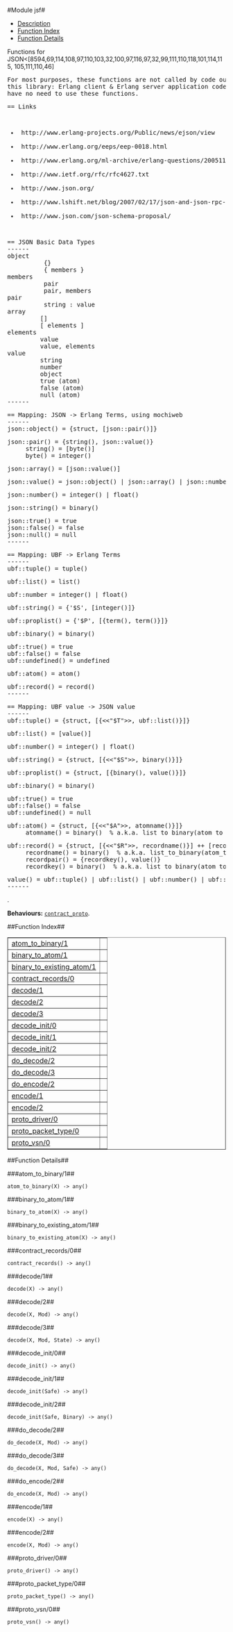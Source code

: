 

#Module jsf#
* [Description](#description)
* [Function Index](#index)
* [Function Details](#functions)


<p>Functions for JSON<[8594,69,114,108,97,110,103,32,100,97,116,97,32,99,111,110,118,101,114,115,
 105,111,110,46]</p>


<pre><tt>For most purposes, these functions are not called by code outside of
this library: Erlang client &amp; Erlang server application code usually
have no need to use these functions.</tt></pre>



<pre><tt>== Links</tt></pre>



<pre><tt><ul>
<li> http://www.erlang-projects.org/Public/news/ejson/view </li>
<li> http://www.erlang.org/eeps/eep-0018.html </li>
<li> http://www.erlang.org/ml-archive/erlang-questions/200511/msg00193.html </li>
<li> http://www.ietf.org/rfc/rfc4627.txt </li>
<li> http://www.json.org/ </li>
<li> http://www.lshift.net/blog/2007/02/17/json-and-json-rpc-for-erlang </li>
<li> http://www.json.com/json-schema-proposal/ </li>
</ul></tt></pre>



<pre><tt>== JSON Basic Data Types
------
object
          {}
          { members }
members
          pair
          pair, members
pair
          string : value
array
         []
         [ elements ]
elements
         value
         value, elements
value
         string
         number
         object
         true (atom)
         false (atom)
         null (atom)
------</tt></pre>



<pre><tt>== Mapping: JSON -> Erlang Terms, using mochiweb
------
json::object() = {struct, [json::pair()]}</tt></pre>



<pre><tt>json::pair() = {string(), json::value()}
     string() = [byte()]
     byte() = integer()</tt></pre>



<pre><tt>json::array() = [json::value()]</tt></pre>



<pre><tt>json::value() = json::object() | json::array() | json::number() | json::string() | json::true() | json::false() | json::null()</tt></pre>



<pre><tt>json::number() = integer() | float()</tt></pre>



<pre><tt>json::string() = binary()</tt></pre>



<pre><tt>json::true() = true
json::false() = false
json::null() = null
------</tt></pre>



<pre><tt>== Mapping: UBF -> Erlang Terms
------
ubf::tuple() = tuple()</tt></pre>



<pre><tt>ubf::list() = list()</tt></pre>



<pre><tt>ubf::number = integer() | float()</tt></pre>



<pre><tt>ubf::string() = {'$S', [integer()]}</tt></pre>



<pre><tt>ubf::proplist() = {'$P', [{term(), term()}]}</tt></pre>



<pre><tt>ubf::binary() = binary()</tt></pre>



<pre><tt>ubf::true() = true
ubf::false() = false
ubf::undefined() = undefined</tt></pre>



<pre><tt>ubf::atom() = atom()</tt></pre>



<pre><tt>ubf::record() = record()
------</tt></pre>



<pre><tt>== Mapping: UBF value -> JSON value
------
ubf::tuple() = {struct, [{<<"$T">>, ubf::list()}]}</tt></pre>



<pre><tt>ubf::list() = [value()]</tt></pre>



<pre><tt>ubf::number() = integer() | float()</tt></pre>



<pre><tt>ubf::string() = {struct, [{<<"$S">>, binary()}]}</tt></pre>



<pre><tt>ubf::proplist() = {struct, [{binary(), value()}]}</tt></pre>



<pre><tt>ubf::binary() = binary()</tt></pre>



<pre><tt>ubf::true() = true
ubf::false() = false
ubf::undefined() = null</tt></pre>



<pre><tt>ubf::atom() = {struct, [{<<"$A">>, atomname()}]}
     atomname() = binary()  % a.k.a. list_to_binary(atom_to_list()) for the actual atom</tt></pre>



<pre><tt>ubf::record() = {struct, [{<<"$R">>, recordname()}] ++ [recordpair()]}
     recordname() = binary()  % a.k.a. list_to_binary(atom_to_list()) for the record's name
     recordpair() = {recordkey(), value()}
     recordkey() = binary()  % a.k.a. list_to_binary(atom_to_list()) for the record key's name</tt></pre>



<pre><tt>value() = ubf::tuple() | ubf::list() | ubf::number() | ubf::string() | ubf::binary() | ubf::true() | ubf::false() | ubf::undefined() | ubf::atom() | ubf::record()
------</tt></pre>
.



__Behaviours:__ [`contract_proto`](https://github.com/norton/ubf/blob/master/doc/contract_proto.md).<a name="index"></a>

##Function Index##


<table width="100%" border="1" cellspacing="0" cellpadding="2" summary="function index"><tr><td valign="top"><a href="#atom_to_binary-1">atom_to_binary/1</a></td><td></td></tr><tr><td valign="top"><a href="#binary_to_atom-1">binary_to_atom/1</a></td><td></td></tr><tr><td valign="top"><a href="#binary_to_existing_atom-1">binary_to_existing_atom/1</a></td><td></td></tr><tr><td valign="top"><a href="#contract_records-0">contract_records/0</a></td><td></td></tr><tr><td valign="top"><a href="#decode-1">decode/1</a></td><td></td></tr><tr><td valign="top"><a href="#decode-2">decode/2</a></td><td></td></tr><tr><td valign="top"><a href="#decode-3">decode/3</a></td><td></td></tr><tr><td valign="top"><a href="#decode_init-0">decode_init/0</a></td><td></td></tr><tr><td valign="top"><a href="#decode_init-1">decode_init/1</a></td><td></td></tr><tr><td valign="top"><a href="#decode_init-2">decode_init/2</a></td><td></td></tr><tr><td valign="top"><a href="#do_decode-2">do_decode/2</a></td><td></td></tr><tr><td valign="top"><a href="#do_decode-3">do_decode/3</a></td><td></td></tr><tr><td valign="top"><a href="#do_encode-2">do_encode/2</a></td><td></td></tr><tr><td valign="top"><a href="#encode-1">encode/1</a></td><td></td></tr><tr><td valign="top"><a href="#encode-2">encode/2</a></td><td></td></tr><tr><td valign="top"><a href="#proto_driver-0">proto_driver/0</a></td><td></td></tr><tr><td valign="top"><a href="#proto_packet_type-0">proto_packet_type/0</a></td><td></td></tr><tr><td valign="top"><a href="#proto_vsn-0">proto_vsn/0</a></td><td></td></tr></table>


<a name="functions"></a>

##Function Details##

<a name="atom_to_binary-1"></a>

###atom_to_binary/1##




`atom_to_binary(X) -> any()`

<a name="binary_to_atom-1"></a>

###binary_to_atom/1##




`binary_to_atom(X) -> any()`

<a name="binary_to_existing_atom-1"></a>

###binary_to_existing_atom/1##




`binary_to_existing_atom(X) -> any()`

<a name="contract_records-0"></a>

###contract_records/0##




`contract_records() -> any()`

<a name="decode-1"></a>

###decode/1##




`decode(X) -> any()`

<a name="decode-2"></a>

###decode/2##




`decode(X, Mod) -> any()`

<a name="decode-3"></a>

###decode/3##




`decode(X, Mod, State) -> any()`

<a name="decode_init-0"></a>

###decode_init/0##




`decode_init() -> any()`

<a name="decode_init-1"></a>

###decode_init/1##




`decode_init(Safe) -> any()`

<a name="decode_init-2"></a>

###decode_init/2##




`decode_init(Safe, Binary) -> any()`

<a name="do_decode-2"></a>

###do_decode/2##




`do_decode(X, Mod) -> any()`

<a name="do_decode-3"></a>

###do_decode/3##




`do_decode(X, Mod, Safe) -> any()`

<a name="do_encode-2"></a>

###do_encode/2##




`do_encode(X, Mod) -> any()`

<a name="encode-1"></a>

###encode/1##




`encode(X) -> any()`

<a name="encode-2"></a>

###encode/2##




`encode(X, Mod) -> any()`

<a name="proto_driver-0"></a>

###proto_driver/0##




`proto_driver() -> any()`

<a name="proto_packet_type-0"></a>

###proto_packet_type/0##




`proto_packet_type() -> any()`

<a name="proto_vsn-0"></a>

###proto_vsn/0##




`proto_vsn() -> any()`

